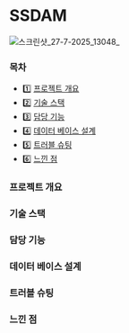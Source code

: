 # SSDAM
![스크린샷_27-7-2025_13048_](https://github.com/user-attachments/assets/d87e0f9e-b8b2-4d04-b28d-30f9738b55a5)

### 목차
- 1️⃣ [프로젝트 개요](#프로젝트-개요)
- 2️⃣ [기술 스택](#기술-스택)
- 3️⃣ [담당 기능](#담당-기능)
- 4️⃣ [데이터 베이스 설계](#데이터-베이스-설계)
- 5️⃣ [트러블 슈팅](#트러블-슈팅)
- 6️⃣ [느낀 점](#느낀-점)

### 프로젝트 개요

### 기술 스택

### 담당 기능

### 데이터 베이스 설계

### 트러블 슈팅

### 느낀 점
